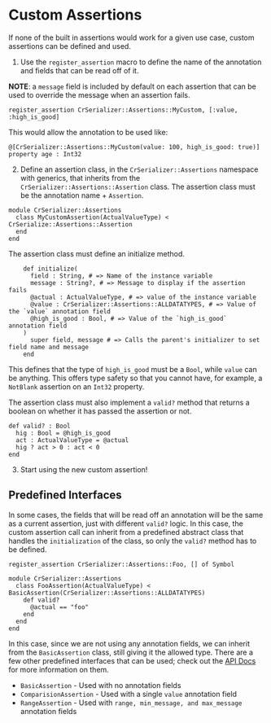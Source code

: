 # Custom Assertions

If none of the built in assertions would work for a given use case, custom assertions can be defined and used.

1. Use the `register_assertion` macro to define the name of the annotation and fields that can be read off of it.

**NOTE**: a `message` field is included by default on each assertion that can be used to override the message when an assertion fails.

```crystal
register_assertion CrSerializer::Assertions::MyCustom, [:value, :high_is_good]
```

This would allow the annotation to be used like:

```crystal
@[CrSerializer::Assertions::MyCustom(value: 100, high_is_good: true)]
property age : Int32
```

2. Define an assertion class, in the `CrSerializer::Assertions` namespace with generics, that inherits from the `CrSerializer::Assertions::Assertion` class.  The assertion class must be the annotation name + `Assertion`. 
```crystal
module CrSerializer::Assertions
  class MyCustomAssertion(ActualValueType) < CrSerialize::Assertions::Assertion
  end
end
```

The assertion class must define an initialize method.

```crystal
    def initialize(
      field : String, # => Name of the instance variable
      message : String?, # => Message to display if the assertion fails
      @actual : ActualValueType, # => value of the instance variable
      @value : CrSerializer::Assertions::ALLDATATYPES, # => Value of the `value` annotation field
      @high_is_good : Bool, # => Value of the `high_is_good` annotation field
    )
      super field, message # => Calls the parent's initializer to set field name and message
    end
```

This defines that the type of `high_is_good` must be a `Bool`, while `value` can be anything.  This offers type safety so that you cannot have, for example, a `NotBlank` assertion on an `Int32` property.

The assertion class must also implement a `valid?` method that returns a boolean on whether it has passed the assertion or not.

```crystal
def valid? : Bool
  hig : Bool = @high_is_good
  act : ActualValueType = @actual
  hig ? act > 0 : act < 0
end
```

3. Start using the new custom assertion!

## Predefined Interfaces

In some cases, the fields that will be read off an annotation will be the same as a current assertion, just with different `valid?` logic.  In this case, the custom assertion call can inherit from a predefined abstract class that handles the `initialization` of the class, so only the `valid?` method has to be defined. 

```crystal
register_assertion CrSerializer::Assertions::Foo, [] of Symbol

module CrSerializer::Assertions
  class FooAssertion(ActualValueType) < BasicAssertion(CrSerializer::Assertions::ALLDATATYPES)
    def valid?
      @actual == "foo"
    end
  end
end
```

In this case, since we are not using any annotation fields, we can inherit from the `BasicAssertion` class, still giving it the allowed type.  There are a few other predefined interfaces that can be used; check out the [API Docs](https://blacksmoke16.github.io/CrSerializer/CrSerializer/Assertions.html) for more information on them.

* `BasicAssertion` - Used with no annotation fields
* `ComparisionAssertion` - Used with a single `value` annotation field
* `RangeAssertion` - Used with `range, min_message, and max_message` annotation fields

